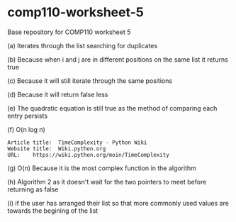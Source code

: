 # comp110-worksheet-5
Base repository for COMP110 worksheet 5

(a)
	Iterates through the list searching for duplicates

(b)
	Because when i and j are in different positions on the same list it returns true

(c)
	Because it will still iterate through the same positions

(d)
	Because it will return false less

(e)
	The quadratic equation is still true as the method of comparing each entry persists

(f)
	O(n log n)
	
	Article title:	TimeComplexity - Python Wiki
	Website title:	Wiki.python.org
	URL:	https://wiki.python.org/moin/TimeComplexity

(g)
	O(n)
	Because it is the most complex function in the algorithm
	
(h)
	Algorithm 2 as it doesn't wait for the two pointers to meet before returning as false
	
(i)
	if the user has arranged their list so that more commonly used values are towards the begining of the list
